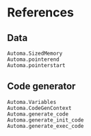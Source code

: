 References
==========

Data
----

```@docs
Automa.SizedMemory
Automa.pointerend
Automa.pointerstart
```

Code generator
--------------

```@docs
Automa.Variables
Automa.CodeGenContext
Automa.generate_code
Automa.generate_init_code
Automa.generate_exec_code
```

